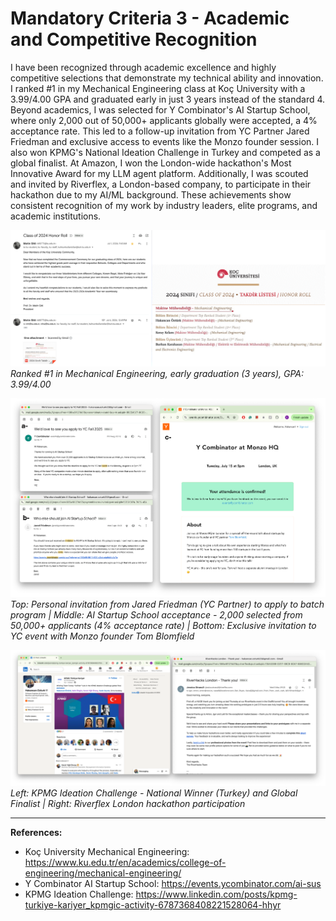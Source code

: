 # Mandatory Criteria 3 - Academic and Competitive Recognition

I have been recognized through academic excellence and highly competitive selections that demonstrate my technical ability and innovation. I ranked #1 in my Mechanical Engineering class at Koç University with a 3.99/4.00 GPA and graduated early in just 3 years instead of the standard 4. Beyond academics, I was selected for Y Combinator's AI Startup School, where only 2,000 out of 50,000+ applicants globally were accepted, a 4% acceptance rate. This led to a follow-up invitation from YC Partner Jared Friedman and exclusive access to events like the Monzo founder session. I also won KPMG's National Ideation Challenge in Turkey and competed as a global finalist. At Amazon, I won the London-wide hackathon's Most Innovative Award for my LLM agent platform. Additionally, I was scouted and invited by Riverflex, a London-based company, to participate in their hackathon due to my AI/ML background. These achievements show consistent recognition of my work by industry leaders, elite programs, and academic institutions.

![Koç University #1 Ranking](raw/koc-rank1.png)
_Ranked #1 in Mechanical Engineering, early graduation (3 years), GPA: 3.99/4.00_

![Y Combinator Recognition](raw/yc.png)
_Top: Personal invitation from Jared Friedman (YC Partner) to apply to batch program | Middle: AI Startup School acceptance - 2,000 selected from 50,000+ applicants (4% acceptance rate) | Bottom: Exclusive invitation to YC event with Monzo founder Tom Blomfield_

![Hackathon Recognition](raw/hackathon.png)
_Left: KPMG Ideation Challenge - National Winner (Turkey) and Global Finalist | Right: Riverflex London hackathon participation_

---

**References:**

- Koç University Mechanical Engineering: https://www.ku.edu.tr/en/academics/college-of-engineering/mechanical-engineering/
- Y Combinator AI Startup School: https://events.ycombinator.com/ai-sus
- KPMG Ideation Challenge: https://www.linkedin.com/posts/kpmg-turkiye-kariyer_kpmgic-activity-6787368408221528064-hhyr
